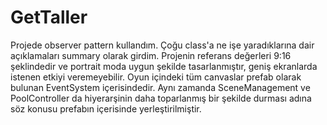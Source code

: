 # GetTaller

Projede observer pattern kullandım. Çoğu class'a ne işe yaradıklarına dair açıklamaları summary olarak girdim. Projenin referans değerleri 9:16 şeklindedir ve portrait moda uygun şekilde tasarlanmıştır, geniş ekranlarda istenen etkiyi veremeyebilir. Oyun içindeki tüm canvaslar prefab olarak bulunan EventSystem içerisindedir. Aynı zamanda SceneManagement ve PoolController da hiyerarşinin daha toparlanmış bir şekilde durması adına söz konusu prefabın içerisinde yerleştirilmiştir. 